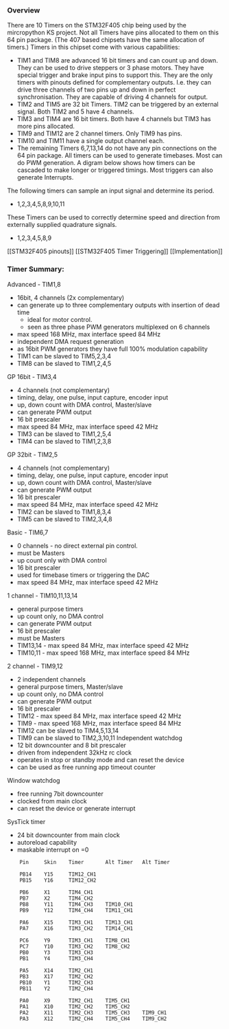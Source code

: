 ### Overview
There are 10 Timers on the STM32F405 chip being used by the mircropython KS project. Not all Timers have pins allocated to them on this 64 pin package. (The 407 based chipsets have the same allocation of timers.)
Timers in this chipset come with various capabilities:
* TIM1 and TIM8 are advanced 16 bit timers and can count up and down. They can be used to drive steppers or 3 phase motors. They have special trigger and brake input pins to support this. They are the only timers with pinouts defined for complementary outputs. I.e. they can drive three channels of two pins up and down in perfect synchronisation. They are capable of driving 4 channels for output.
* TIM2 and TIM5 are 32 bit Timers. TIM2 can be triggered by an external signal. Both TIM2 and 5 have 4 channels.
* TIM3 and TIM4 are 16 bit timers. Both have 4 channels but TIM3 has more pins allocated.
* TIM9 and TIM12 are 2 channel timers. Only TIM9 has pins.
* TIM10 and TIM11 have a single output channel each.
* The remaining Timers 6,7,13,14 do not have any pin connections on the 64 pin package.
All timers can be used to generate timebases. Most can do PWM generation. A digram below shows how timers can be cascaded to make longer or triggered timings. Most triggers can also generate Interrupts.

The following timers can sample an input signal and determine its period.
* 1,2,3,4,5,8,9,10,11

These Timers can be used to correctly determine speed and direction from externally supplied quadrature signals.
* 1,2,3,4,5,8,9

[[STM32F405 pinouts]]
[[STM32F405 Timer Triggering]]
[[Implementation]]

### Timer Summary:
Advanced - TIM1,8
* 16bit, 4 channels (2x complementary)
* can generate up to three complementary outputs with insertion of dead time
  * ideal for motor control.
  * seen as three phase PWM generators multiplexed on 6 channels
* max speed 168 MHz, max interface speed 84 MHz
* independent DMA request generation
* as 16bit PWM generators they have full 100% modulation capability
* TIM1 can be slaved to TIM5,2,3,4
* TIM8 can be slaved to TIM1,2,4,5

GP 16bit - TIM3,4
* 4 channels (not complementary)
* timing, delay, one pulse, input capture, encoder input
* up, down count with DMA control, Master/slave
* can generate PWM output
* 16 bit prescaler
* max speed 84 MHz, max interface speed 42 MHz
* TIM3 can be slaved to TIM1,2,5,4
* TIM4 can be slaved to TIM1,2,3,8

GP 32bit - TIM2,5
* 4 channels (not complementary)
* timing, delay, one pulse, input capture, encoder input
* up, down count with DMA control, Master/slave
* can generate PWM output
* 16 bit prescaler
* max speed 84 MHz, max interface speed 42 MHz
* TIM2 can be slaved to TIM1,8,3,4
* TIM5 can be slaved to TIM2,3,4,8

Basic - TIM6,7
* 0 channels - no direct external pin control.
* must be Masters
* up count only with DMA control
* 16 bit prescaler
* used for timebase timers or triggering the DAC
* max speed 84 MHz, max interface speed 42 MHz

1 channel - TIM10,11,13,14
* general purpose timers
* up count only, no DMA control
* can generate PWM output
* 16 bit prescaler
* must be Masters
* TIM13,14 - max speed 84 MHz, max interface speed 42 MHz
* TIM10,11 - max speed 168 MHz, max interface speed 84 MHz

2 channel - TIM9,12
* 2 independent channels
* general purpose timers, Master/slave
* up count only, no DMA control
* can generate PWM output
* 16 bit prescaler
* TIM12 - max speed 84 MHz, max interface speed 42 MHz
* TIM9 - max speed 168 MHz, max interface speed 84 MHz
* TIM12 can be slaved to TIM4,5,13,14
* TIM9 can be slaved to TIM2,3,10,11
Independent watchdog
* 12 bit downcounter and 8 bit prescaler
* driven from independent 32kHz rc clock
* operates in stop or standby mode and can reset the device
* can be used as free running app  timeout counter

Window watchdog
* free running 7bit downcounter
* clocked from main clock
* can reset the device or generate interrupt

SysTick timer
* 24 bit downcounter from main clock
* autoreload capability
* maskable interrupt on =0

```
    Pin 	Skin	Timer		Alt Timer	Alt Timer

    PB14	Y15		TIM12_CH1
    PB15	Y16		TIM12_CH2

    PB6		X1		TIM4_CH1
    PB7		X2		TIM4_CH2
    PB8		Y11		TIM4_CH3	TIM10_CH1
    PB9		Y12		TIM4_CH4	TIM11_CH1

    PA6		X15		TIM3_CH1	TIM13_CH1
    PA7		X16		TIM3_CH2	TIM14_CH1

    PC6		Y9		TIM3_CH1	TIM8_CH1
    PC7		Y10		TIM3_CH2	TIM8_CH2
    PB0		Y3		TIM3_CH3
    PB1		Y4		TIM3_CH4

    PA5		X14		TIM2_CH1
    PB3		X17		TIM2_CH2
    PB10	Y1		TIM2_CH3
    PB11	Y2		TIM2_CH4

    PA0		X9		TIM2_CH1	TIM5_CH1
    PA1		X10		TIM2_CH2	TIM5_CH2
    PA2		X11		TIM2_CH3	TIM5_CH3	TIM9_CH1
    PA3		X12		TIM2_CH4	TIM5_CH4	TIM9_CH2
```